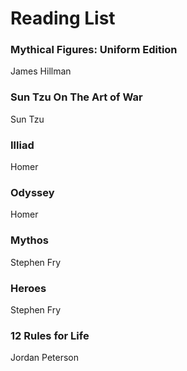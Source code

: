 # Reading List

### Mythical Figures: Uniform Edition
James Hillman

### Sun Tzu On The Art of War
Sun Tzu

### Illiad 
Homer

### Odyssey
Homer

### Mythos
Stephen Fry

### Heroes
Stephen Fry

### 12 Rules for Life
Jordan Peterson


